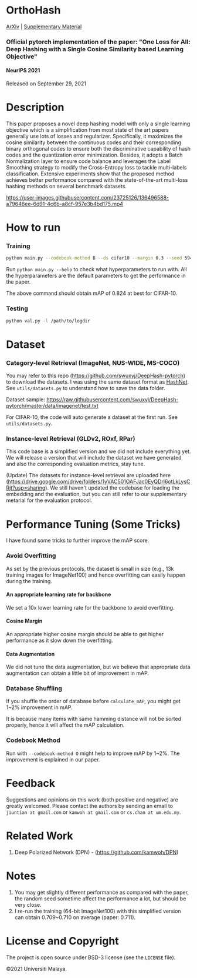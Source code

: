# OrthoHash

[ArXiv](https://arxiv.org/abs/2109.14449) | <a href="https://github.com/kamwoh/orthohash/blob/main/docs/suppmat.pdf">Supplementary Material</a>

### Official pytorch implementation of the paper: "One Loss for All: Deep Hashing with a Single Cosine Similarity based Learning Objective"

#### NeurIPS 2021

Released on September 29, 2021

# Description

This paper proposes a novel deep hashing model with only a single learning objective which is a simplification from most state of the art papers generally use lots of losses and regularizer. Specifically, it maximizes the cosine similarity between the continuous codes and their corresponding binary orthogonal codes to ensure both the discriminative capability of hash codes and the quantization error minimization. Besides, it adopts a Batch Normalization layer to ensure code balance and leverages the Label Smoothing strategy to modify the Cross-Entropy loss to tackle multi-labels classification. Extensive experiments show that the proposed method achieves better performance compared with the state-of-the-art multi-loss hashing methods on several benchmark datasets.



https://user-images.githubusercontent.com/23725126/136496588-a79646ee-6d91-4c6b-a8cf-957e3b4bd175.mp4



# How to run

### Training
```bash
python main.py --codebook-method B --ds cifar10 --margin 0.3 --seed 59495
```

Run `python main.py --help` to check what hyperparameters to run with. All the hyperparameters are the default parameters to get the performance in the paper.

The above command should obtain mAP of 0.824 at best for CIFAR-10. 

### Testing

```bash
python val.py -l /path/to/logdir
```

# Dataset

### Category-level Retrieval (ImageNet, NUS-WIDE, MS-COCO)

You may refer to this repo (https://github.com/swuxyj/DeepHash-pytorch) to download the datasets. I was using the same dataset format as [HashNet](https://github.com/thuml/HashNet). See `utils/datasets.py` to understand how to save the data folder.

Dataset sample: https://raw.githubusercontent.com/swuxyj/DeepHash-pytorch/master/data/imagenet/test.txt

For CIFAR-10, the code will auto generate a dataset at the first run. See `utils/datasets.py`.

### Instance-level Retrieval (GLDv2, ROxf, RPar)

This code base is a simplified version and we did not include everything yet. We will release a version that will include the dataset we have generated and also the corresponding evaluation metrics, stay tune.

(Update) The datasets for instance-level retrieval are uploaded here (https://drive.google.com/drive/folders/1yVAC501OAFJac0EyQDrl6otLkLysCRjt?usp=sharing). We still haven't updated the codebase for loading the embedding and the evaluation, but you can still refer to our supplementary metarial for the evaluation protocol.

# Performance Tuning (Some Tricks)

I have found some tricks to further improve the mAP score.  

### Avoid Overfitting

As set by the previous protocols, the dataset is small in size (e.g., 13k training images for ImageNet100) and hence overfitting can easily happen during the training. 

#### An appropriate learning rate for backbone

We set a 10x lower learning rate for the backbone to avoid overfitting.

#### Cosine Margin

An appropriate higher cosine margin should be able to get higher performance as it slow down the overfitting. 

#### Data Augmentation

We did not tune the data augmentation, but we believe that appropriate data augmentation can obtain a little bit of improvement in mAP.

### Database Shuffling

If you shuffle the order of database before `calculate_mAP`, you might get 1~2% improvement in mAP.

It is because many items with same hamming distance will not be sorted properly, hence it will affect the mAP calculation.

### Codebook Method

Run with `--codebook-method O` might help to improve mAP by 1~2%. The improvement is explained in our paper. 

# Feedback

Suggestions and opinions on this work (both positive and negative) are greatly welcomed. Please contact the authors by sending an email to `jiuntian at gmail.com` or `kamwoh at gmail.com` or `cs.chan at um.edu.my`.

# Related Work

1. Deep Polarized Network (DPN) - (https://github.com/kamwoh/DPN)

# Notes

1. You may get slightly different performance as compared with the paper, the random seed sometime affect the performance a lot, but should be very close.
2. I re-run the training (64-bit ImageNet100) with this simplified version can obtain 0.709~0.710 on average (paper: 0.711).

# License and Copyright

The project is open source under BSD-3 license (see the `LICENSE` file).

©2021 Universiti Malaya.
